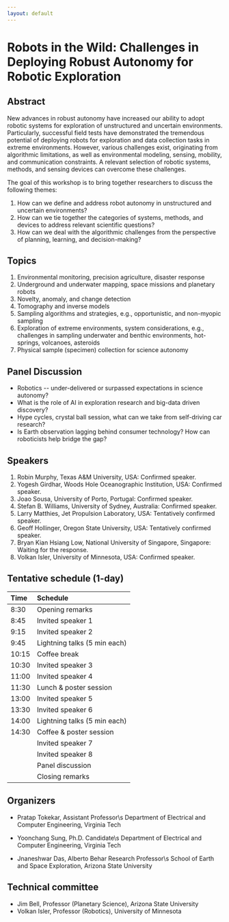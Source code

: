 ```yaml
---
layout: default
---
```


# Robots in the Wild: Challenges in Deploying Robust Autonomy for Robotic Exploration

## Abstract

New advances in robust autonomy have increased our ability to adopt robotic systems for exploration of unstructured and uncertain environments. Particularly, successful field tests have demonstrated the tremendous potential of deploying robots for exploration and data collection tasks in extreme environments. However, various challenges exist, originating from algorithmic limitations, as well as environmental modeling, sensing, mobility, and communication constraints. A relevant selection of robotic systems, methods, and sensing devices can overcome these challenges. 

The goal of this workshop is to bring together researchers to discuss the following themes:

1. How can we define and address robot autonomy in unstructured and uncertain environments?
2. How can we tie together the categories of systems, methods, and devices to address relevant scientific questions? 
3. How can we deal with the algorithmic challenges from the perspective of planning, learning, and decision-making?


## Topics

1. Environmental monitoring, precision agriculture, disaster response
2. Underground and underwater mapping, space missions and planetary robots
3. Novelty, anomaly, and change detection
4. Tomography and inverse models
5. Sampling algorithms and strategies, e.g., opportunistic, and non-myopic sampling
6. Exploration of extreme environments, system considerations, e.g., challenges in  sampling underwater and benthic environments, hot-springs, volcanoes, asteroids
7. Physical sample (specimen) collection for science autonomy


## Panel Discussion 

* Robotics -- under-delivered or surpassed expectations in science autonomy? 
* What is the role of AI in exploration research and big-data driven discovery?
* Hype cycles, crystal ball session, what can we take from self-driving car research? 
* Is Earth observation lagging behind consumer technology? How can roboticists help bridge the gap?


## Speakers

1. Robin Murphy, Texas A&M University, USA: Confirmed speaker.
2. Yogesh Girdhar, Woods Hole Oceanographic Institution, USA: Confirmed speaker.
3. Joao Sousa, University of Porto, Portugal: Confirmed speaker.
4. Stefan B. Williams, University of Sydney, Australia: Confirmed speaker.
5. Larry Matthies, Jet Propulsion Laboratory, USA: Tentatively confirmed speaker.
6. Geoff Hollinger, Oregon State University, USA: Tentatively confirmed speaker.
7. Bryan Kian Hsiang Low, National University of Singapore, Singapore: Waiting for the response.
8. Volkan Isler, University of Minnesota, USA: Confirmed speaker.


## Tentative schedule (1-day)

|   Time   |           Schedule           |
|:---------|:-----------------------------|
|   8:30   |       Opening remarks        |
|   8:45   |      Invited speaker 1       |
|   9:15   |      Invited speaker 2       |
|   9:45   | Lightning talks (5 min each) |
|  10:15   |         Coffee break         |
|  10:30   |      Invited speaker 3       |
|  11:00   |      Invited speaker 4       |
|  11:30   |    Lunch & poster session    |
|  13:00   |      Invited speaker 5       |
|  13:30   |      Invited speaker 6       |
|  14:00   | Lightning talks (5 min each) |
|  14:30   |    Coffee & poster session   |
|          |      Invited speaker 7       |
|          |      Invited speaker 8       |
|          |       Panel discussion       |
|          |       Closing remarks        |


## Organizers

* Pratap Tokekar, Assistant Professor\s 
Department of Electrical and Computer Engineering, Virginia Tech 

* Yoonchang Sung, Ph.D. Candidate\s
Department of Electrical and Computer Engineering, Virginia Tech 

* Jnaneshwar Das, Alberto Behar Research Professor\s 
School of Earth and Space Exploration, Arizona State University


## Technical committee

* Jim Bell, Professor (Planetary Science), Arizona State University 
* Volkan Isler, Professor (Robotics), University of Minnesota 


